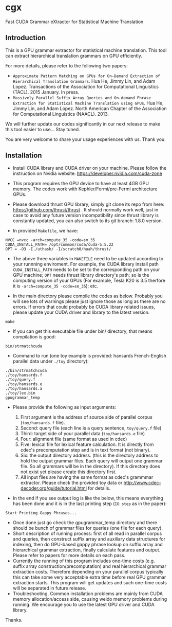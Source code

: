 # cgx

Fast CUDA Grammar eXtractor for Statistical Machine Translation

Introduction
------------

This is a GPU grammar extractor for statistical machine translation. This tool can extract hierarchical translation grammars on GPU efficiently.

For more details, please refer to the following two papers:
- ``Approximate Pattern Matching on GPUs for On-Demand Extraction of Hierarchical Translation Grammars``.
Hua He, Jimmy Lin, and Adam Lopez. Transactions of the Association for Computational Linguistics (TACL). 2015 January. In press.
- ``Massively Parallel Suffix Array Queries and On-demand Phrase Extraction for Statistical Machine Translation using
GPUs``. Hua He, Jimmy Lin, and Adam Lopez. North American Chapter of the Association for Computational Linguistics (NAACL). 2013.

We will further update our codes significantly in our next release to make this tool easier to use... Stay tuned.

You are very welcome to share your usage experiences with us. Thank you.


Installation
------------

- Install CUDA library and CUDA driver on your machine. Please follow the instruction on Nvidia website:
https://developer.nvidia.com/cuda-zone

- This program requires the GPU device to have at least 4GB GPU memory. The codes work with Kephler/Fermi/pre-Fermi architecture GPUs.

- Please download thrust GPU library, simply git clone its repo from here: https://github.com/thrust/thrust . It should normally work well, just in case to avoid any future version incompatibility since thrust library is constantly updated, you can also switch to its git branch: 1.8.0 version.

- In provided `Makefile`, we have:
```
NVCC =nvcc -arch=compute_35 -code=sm_35
CUDA_INSTALL_PATH= /opt/common/cuda/cuda-5.5.22
OPT = -O3 -I./uthash/ -I/scratch0/huah/thrust/
```

- The above three variables in `MAKEFILE` need to be updated according to your runnning enviroment. For example, the CUDA library install path `CUDA_INSTALL_PATH` needs to be set to the corresponding path on your GPU machine; `OPT` needs thrust library directory's path; so is the computing version of your GPUs (For example, Tesla K20 is 3.5 therfore it is `-arch=compute_35 -code=sm_35`); etc. 

- In the main directory please compile the codes as below. Probably you will see lots of warnings please just ignore those as long as there are no errors. If errors that could probably be CUDA library related issues, please update your CUDA driver and library to the latest version.
```
make
```

- If you can get this executable file under bin/ directory, that means compilation is good:
```
bin/strmatchcuda
```

- Command to run (one toy example is provided: hansards French-English parallel data under `./toy` directory):
```
./bin/strmatchcuda 
./toy/hansards.f
./toy/query.f
./toy/hansards.e
./toy/hansards.a
./toy/lex.bin
gpugrammar_temp
```
- Please provide the following as input arguments:
    1. First argument is the address of source side of parallel corpus (`toy/hansards.f` file).
    2. Second: query file (each line is a query sentence, `toy/query.f` file)
    3. Third: target side of your parallel data (`toy/hansards.e` file)
    4. Four: alignment file (same format as used in cdec)
    5. Five: lexical file for lexical feature calculation. It is directly from cdec's precomputation step and is in text format (not binary).
    6. Six: the output directory address. (this is the directory address to hold the output grammar files. Each query will output one grammar file. So all grammars will be in the directory). If this directory does not exist yet please create this directory first.
    7. All input files are having the same format as cdec's grammmar extractor. Please check the provided toy data or http://www.cdec-decoder.org/guide/tutorial.html for details.

- In the end if you see output log is like the below, this means everything has been done and it is in the last printing step (`IO step` as in the paper):
```
Start Printing Gappy Phrases...
```
- Once done just go check the gpugrammar_temp directory and there should be bunch of grammar files for queries (one file for each query).
- Short description of running process: first of all read in parallel corpus and queries, then construct suffix array and auxiliary data structures for indexing, then do GPU-based gappy phrase lookup on suffix array and hierarchical grammar extraction, finally calculate features and output. Please refer to papers for more details on each pass. 
- Currently the running of this program includes one-time costs (e.g. suffix array construction/precomputation) and real hierarchical grammar extraction costs. Therefore depending on your parallel corpus typically this can take some very acceptable extra time before real GPU grammar extraction starts. This program will get updates and such one-time costs will be separated in future release.
- Troubleshooting. Common installation problems are mainly from CUDA memory allocation/access side, causing weido memory problems during running. We encourage you to use the latest GPU driver and CUDA library.

Thanks.

